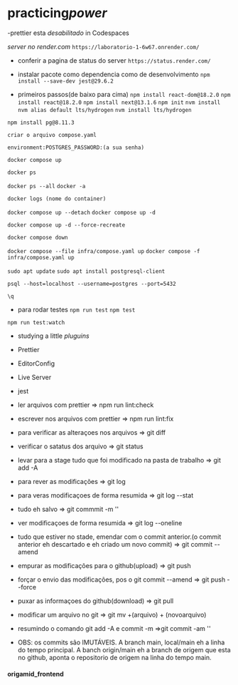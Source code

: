 # practicing*power*

-prettier esta *desabilitado* in Codespaces

<!-- com framework next  e biblioteca react -->
*server no render.com*
`https://laboratorio-1-6w67.onrender.com/`
- conferir a pagina de status do server
`https://status.render.com/`


- instalar pacote como dependencia como de desenvolvimento
`npm install --save-dev jest@29.6.2`

- primeiros passos(de baixo para cima)
`npm install react-dom@18.2.0`
`npm install react@18.2.0`
`npm install next@13.1.6`
`npm init`
`nvm install`
`nvm alias default lts/hydrogen`
`nvm install lts/hydrogen`

<!-- ultilizando .env => para variaveis de ambiente -->

<!-- instalar o pg -->
`npm install pg@8.11.3`

<!-- usando DOCKER-COMPOSE -->
`criar o arquivo compose.yaml`
<!-- criar a variavel de ambiente password -->
`environment:POSTGRES_PASSWORD:(a sua senha)`
<!-- criar e rodar o container e imagem -->
`docker compose up`
<!-- porta e server do container  do docker postgres  ipv4 => 0.0.0.0 port => 5432 -->
<!-- listar processos -->
`docker ps`
<!-- forçar listar todos os processos -->
`docker ps --all`
`docker -a`
<!-- ver os logs do docker -->
`docker logs (nome do container)`
<!-- subindo o container em modo desanexado do terminal(rosa o service em background) -->
`docker compose up --detach`
`docker compose up -d`
<!-- subindo o container e forçar uma recriação -->
`docker compose up -d --force-recreate`
<!-- destruir o container -->
`docker compose down`
<!-- criar o container a partir do arquivo yaml detro de uma pasta -->
`docker compose --file infra/compose.yaml up`
`docker compose -f infra/compose.yaml up`


<!-- instalar o postgres-client -->
`sudo apt update`
`sudo apt install postgresql-client`

<!-- comandos postgres -->
`psql --host=localhost --username=postgres --port=5432`
<!-- sair do terminal editor do postgres -->
`\q`



- para rodar testes
`npm run test`
`npm test`
<!-- script para testes automaticos -->
`npm run test:watch`

<!-- TDD => Test Driven Development => 
      DESENVOLVIMENTO ORIENTADO A TESTES -->

<!-- Primeiro se faz o test, depois programa
    o codigo que vai ser a entrada para o test  -->


- studying a little
  _pluguins_
- Prettier
- EditorConfig
- Live Server
- jest

- ler arquivos com prettier => npm run lint:check
- escrever nos arquivos com prettier => npm run lint:fix
- para verificar as alteraçoes nos arquivos => git diff
- verificar o satatus dos arquivo => git status
- levar para a stage tudo que foi modificado na pasta de trabalho => git add -A
- para rever as modificações => git log
- para veras modificaçoes de forma resumida => git log --stat
- tudo eh salvo => git commmit -m ''
- ver modificaçoes de forma resumida => git log --oneline
- tudo que estiver no stade, emendar com o commit anterior.(o commit anterior eh descartado e eh criado um novo commit) => git commit --amend
- empurar as modificações para o github(upload) => git push
- forçar o envio das modificações, pos o git commit --amend => git push --force
- puxar as informaçoes do github(download) => git pull
- modificar um arquivo no git => git mv +(arquivo) + (novoarquivo)

- resumindo o comando git add -A e commit -m =>git commit -am ''

* OBS: os commits são IMUTÁVEIS.
A branch  main, local/main eh a linha do tempo principal.
A banch origin/main eh a branch  de origem que esta no github, aponta o repositorio de origem na linha do tempo main.
#### origamid_frontend
